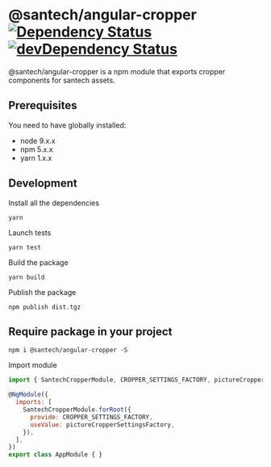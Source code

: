 @santech/angular-cropper
[![Dependency Status](https://david-dm.org/santech-org/studio/peer-status.svg?path=%40santech%2Fangular-cropper)](https://david-dm.org/santech-org/studio?path=%40santech%2Fangular-cropper&type=peer)
[![devDependency Status](https://david-dm.org/santech-org/studio/dev-status.svg?path=%40santech%2Fangular-cropper)](https://david-dm.org/santech-org/studio?path=%40santech%2Fangular-cropper&type=dev)
========

@santech/angular-cropper is a npm module that exports cropper components for santech assets.

## Prerequisites

You need to have globally installed:

* node 9.x.x
* npm 5.x.x
* yarn 1.x.x

## Development

Install all the dependencies

```
yarn
```

Launch tests

```
yarn test
```

Build the package

```
yarn build
```

Publish the package

```
npm publish dist.tgz
```

## Require package in your project

```
npm i @santech/angular-cropper -S
```

Import module

```javascript
import { SantechCropperModule, CROPPER_SETTINGS_FACTORY, pictureCropperSettingsFactory } from '@santech/angular-cropper';

@NgModule({
  imports: [
    SantechCropperModule.forRoot({
      provide: CROPPER_SETTINGS_FACTORY,
      useValue: pictureCropperSettingsFactory,
    }),
  ],
})
export class AppModule { }
```
